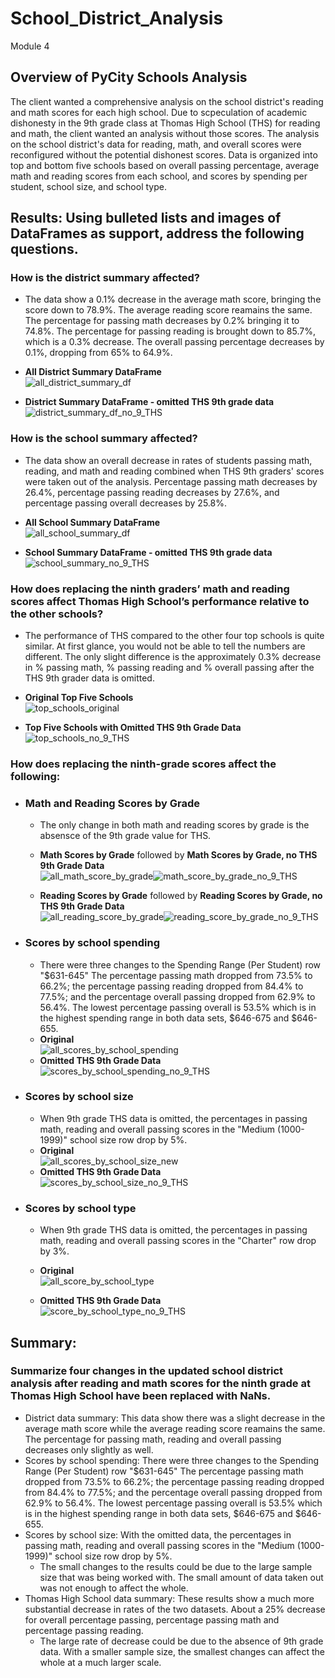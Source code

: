 # School_District_Analysis
Module 4
## Overview of PyCity Schools Analysis
The client wanted a comprehensive analysis on the school district's reading and math scores for each high school. Due to scpeculation of academic dishonesty in the 9th grade class at Thomas High School (THS) for reading and math, the client wanted an analysis without those scores. The analysis on the school district's data for reading, math, and overall scores were reconfigured without the potential dishonest scores. Data is organized into top and bottom five schools based on overall passing percentage, average math and reading scores from each school, and scores by spending per student, school size, and school type.

## Results: Using bulleted lists and images of DataFrames as support, address the following questions.
### How is the district summary affected?
  * The data show a 0.1% decrease in the average math score, bringing the score down to 78.9%. The average reading score reamains the same. The percentage for passing math decreases by 0.2% bringing it to 74.8%. The percentage for passing reading is brought down to 85.7%, which is a 0.3% decrease. The overall passing percentage decreases by 0.1%, dropping from 65% to 64.9%.
  * **All District Summary DataFrame**  <br />
  ![all_district_summary_df](https://user-images.githubusercontent.com/98570777/165002360-74f263c8-436f-4212-9f6e-eab704cc878a.png)

  * **District Summary DataFrame - omitted THS 9th grade data**  <br />
  ![district_summary_df_no_9_THS](https://user-images.githubusercontent.com/98570777/165002373-b09781e5-eb59-4dff-92f8-15d75e0aa7df.png)
  
### How is the school summary affected?
  * The data show an overall decrease in rates of students passing math, reading, and math and reading combined when THS 9th graders' scores were taken out of the analysis. Percentage passing math decreases by 26.4%, percentage passing reading decreases by 27.6%, and percentage passing overall decreases by 25.8%.
  * **All School Summary DataFrame**  <br />
  ![all_school_summary_df](https://user-images.githubusercontent.com/98570777/165003255-f72452f9-394d-4f94-b52f-49ec8bc5d5a9.png)

  * **School Summary DataFrame - omitted THS 9th grade data** <br />
  ![school_summary_no_9_THS](https://user-images.githubusercontent.com/98570777/165003273-35dcb59f-721f-4b7d-a4a0-441d387a3da7.png)
  
### How does replacing the ninth graders’ math and reading scores affect Thomas High School’s performance relative to the other schools?
  * The performance of THS compared to the other four top schools is quite similar. At first glance, you would not be able to tell the numbers are different. The only slight difference is the approximately 0.3% decrease in % passing math, % passing reading and % overall passing after the THS 9th grader data is omitted.
  * **Original Top Five Schools**<br />![top_schools_original](https://user-images.githubusercontent.com/98570777/165020982-c84bb270-eb38-4a68-89c1-57b06238157c.png)

  * **Top Five Schools with Omitted THS 9th Grade Data**<br />![top_schools_no_9_THS](https://user-images.githubusercontent.com/98570777/165021285-1492ea22-ab3b-437f-be77-7c5461229bfd.png)


### How does replacing the ninth-grade scores affect the following:
   * ### Math and Reading Scores by Grade
     *  The only change in both math and reading scores by grade is the absensce of the 9th grade value for THS.
     * **Math Scores by Grade** followed by **Math Scores by Grade, no THS 9th Grade Data** <br />
    ![all_math_score_by_grade](https://user-images.githubusercontent.com/98570777/165005488-0a51bbf3-3ddc-4d9c-9af6-567b68d2571d.png)![math_score_by_grade_no_9_THS](https://user-images.githubusercontent.com/98570777/165005721-a34941d6-a1ee-423c-9bb1-bb9f2b5ecc12.png)

     * **Reading Scores by Grade** followed by **Reading Scores by Grade, no THS 9th Grade Data** <br />
    ![all_reading_score_by_grade](https://user-images.githubusercontent.com/98570777/165005500-43e9d10f-2eae-4769-9714-f237109b94ce.png)![reading_score_by_grade_no_9_THS](https://user-images.githubusercontent.com/98570777/165006301-5919e3d7-7260-4b04-90a3-d4a06b98ddde.png)


   * ### Scores by school spending
     * There were three changes to the Spending Range (Per Student) row "$631-645" The percentage passing math dropped from 73.5% to 66.2%; the percentage passing   reading dropped from 84.4% to 77.5%; and the percentage overall passing dropped from 62.9% to 56.4%. The lowest percentage passing overall is 53.5% which is in the highest spending range in both data sets, $646-675 and $646-655.
     * **Original** <br /> ![all_scores_by_school_spending](https://user-images.githubusercontent.com/98570777/165018358-99aa7146-3a5b-45ae-a8da-3cca91d1e050.png)
     * **Omitted THS 9th Grade Data** <br />![scores_by_school_spending_no_9_THS ](https://user-images.githubusercontent.com/98570777/165008726-b1bc582d-439d-47a6-8ef5-af8100ff21a3.png)


   * ### Scores by school size
     * When 9th grade THS data is omitted, the percentages in passing math, reading and overall passing scores in the "Medium (1000-1999)" school size row drop by 5%. 
     * **Original** <br />![all_scores_by_school_size_new](https://user-images.githubusercontent.com/98570777/165018910-0ce83eb8-07f9-488d-99d2-b2e446905550.png)
     * **Omitted THS 9th Grade Data** <br />![scores_by_school_size_no_9_THS](https://user-images.githubusercontent.com/98570777/165008780-2602bf82-05f1-484a-99e5-7f089b4757c5.png)

   * ### Scores by school type
     * When 9th grade THS data is omitted, the percentages in passing math, reading and overall passing scores in the "Charter" row drop by 3%.
     * **Original** <br />![all_score_by_school_type](https://user-images.githubusercontent.com/98570777/165008809-a1172033-5a2c-4b6e-95c6-3ef6f3541d04.png)

     * **Omitted THS 9th Grade Data** <br />![score_by_school_type_no_9_THS](https://user-images.githubusercontent.com/98570777/165008826-48864030-f4e6-4942-87f5-cb969299ec02.png)


## Summary: 
### Summarize four changes in the updated school district analysis after reading and math scores for the ninth grade at Thomas High School have been replaced with NaNs.
* District data summary: This data show there was a slight decrease in the average math score while the average reading score reamains the same. The percentage for passing math, reading and overall passing decreases only slightly as well. 
* Scores by school spending: There were three changes to the Spending Range (Per Student) row "$631-645" The percentage passing math dropped from 73.5% to 66.2%; the percentage passing reading dropped from 84.4% to 77.5%; and the percentage overall passing dropped from 62.9% to 56.4%. The lowest percentage passing overall is 53.5% which is in the highest spending range in both data sets, $646-675 and $646-655.
* Scores by school size: With the omitted data, the percentages in passing math, reading and overall passing scores in the "Medium (1000-1999)" school size row drop by 5%.
  * The small changes to the results could be due to the large sample size that was being worked with. The small amount of data taken out was not enough to affect the whole.
* Thomas High School data summary: These results show a much more substantial decrease in rates of the two datasets. About a 25% decrease for overall percentage passing, percentage passing math and percentage passing reading. 
  * The large rate of decrease could be due to the absence of 9th grade data. With a smaller sample size, the smallest changes can affect the whole at a much larger scale. 

